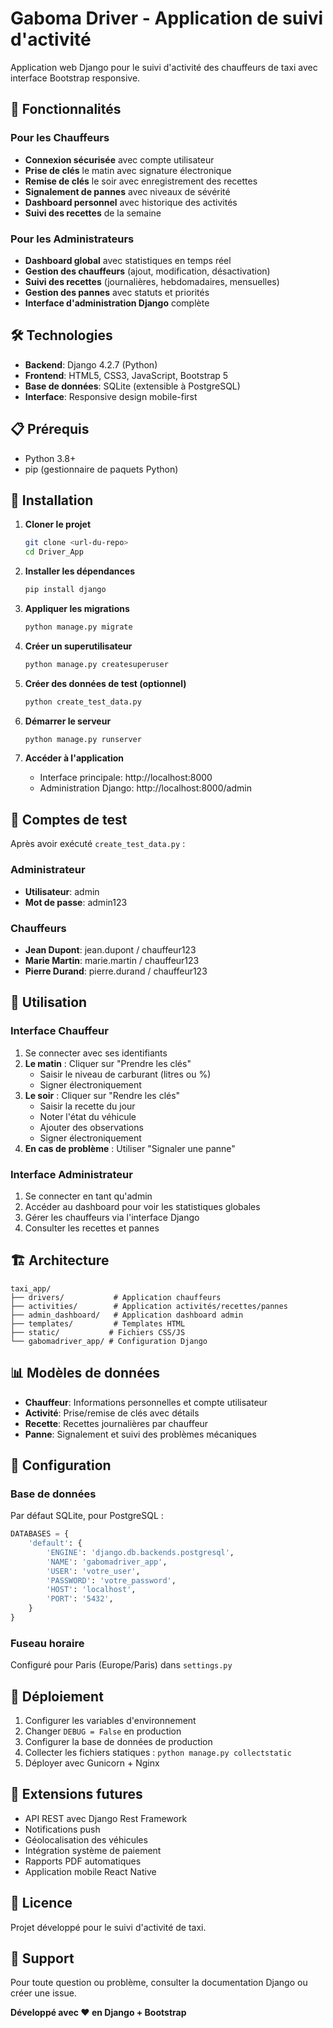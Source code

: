 # Gaboma Driver - Application de suivi d'activité

Application web Django pour le suivi d'activité des chauffeurs de taxi avec interface Bootstrap responsive.

## 🚀 Fonctionnalités

### Pour les Chauffeurs
- **Connexion sécurisée** avec compte utilisateur
- **Prise de clés** le matin avec signature électronique
- **Remise de clés** le soir avec enregistrement des recettes
- **Signalement de pannes** avec niveaux de sévérité
- **Dashboard personnel** avec historique des activités
- **Suivi des recettes** de la semaine

### Pour les Administrateurs
- **Dashboard global** avec statistiques en temps réel
- **Gestion des chauffeurs** (ajout, modification, désactivation)
- **Suivi des recettes** (journalières, hebdomadaires, mensuelles)
- **Gestion des pannes** avec statuts et priorités
- **Interface d'administration Django** complète

## 🛠️ Technologies

- **Backend**: Django 4.2.7 (Python)
- **Frontend**: HTML5, CSS3, JavaScript, Bootstrap 5
- **Base de données**: SQLite (extensible à PostgreSQL)
- **Interface**: Responsive design mobile-first

## 📋 Prérequis

- Python 3.8+
- pip (gestionnaire de paquets Python)

## 🚀 Installation

1. **Cloner le projet**
   ```bash
   git clone <url-du-repo>
   cd Driver_App
   ```

2. **Installer les dépendances**
   ```bash
   pip install django
   ```

3. **Appliquer les migrations**
   ```bash
   python manage.py migrate
   ```

4. **Créer un superutilisateur**
   ```bash
   python manage.py createsuperuser
   ```

5. **Créer des données de test (optionnel)**
   ```bash
   python create_test_data.py
   ```

6. **Démarrer le serveur**
   ```bash
   python manage.py runserver
   ```

7. **Accéder à l'application**
   - Interface principale: http://localhost:8000
   - Administration Django: http://localhost:8000/admin

## 👥 Comptes de test

Après avoir exécuté `create_test_data.py` :

### Administrateur
- **Utilisateur**: admin
- **Mot de passe**: admin123

### Chauffeurs
- **Jean Dupont**: jean.dupont / chauffeur123
- **Marie Martin**: marie.martin / chauffeur123
- **Pierre Durand**: pierre.durand / chauffeur123

## 📱 Utilisation

### Interface Chauffeur
1. Se connecter avec ses identifiants
2. **Le matin** : Cliquer sur "Prendre les clés"
   - Saisir le niveau de carburant (litres ou %)
   - Signer électroniquement
3. **Le soir** : Cliquer sur "Rendre les clés"
   - Saisir la recette du jour
   - Noter l'état du véhicule
   - Ajouter des observations
   - Signer électroniquement
4. **En cas de problème** : Utiliser "Signaler une panne"

### Interface Administrateur
1. Se connecter en tant qu'admin
2. Accéder au dashboard pour voir les statistiques globales
3. Gérer les chauffeurs via l'interface Django
4. Consulter les recettes et pannes

## 🏗️ Architecture

```
taxi_app/
├── drivers/           # Application chauffeurs
├── activities/        # Application activités/recettes/pannes
├── admin_dashboard/   # Application dashboard admin
├── templates/         # Templates HTML
├── static/           # Fichiers CSS/JS
└── gabomadriver_app/ # Configuration Django
```

## 📊 Modèles de données

- **Chauffeur**: Informations personnelles et compte utilisateur
- **Activité**: Prise/remise de clés avec détails
- **Recette**: Recettes journalières par chauffeur
- **Panne**: Signalement et suivi des problèmes mécaniques

## 🔧 Configuration

### Base de données
Par défaut SQLite, pour PostgreSQL :
```python
DATABASES = {
    'default': {
        'ENGINE': 'django.db.backends.postgresql',
        'NAME': 'gabomadriver_app',
        'USER': 'votre_user',
        'PASSWORD': 'votre_password',
        'HOST': 'localhost',
        'PORT': '5432',
    }
}
```

### Fuseau horaire
Configuré pour Paris (Europe/Paris) dans `settings.py`

## 🚀 Déploiement

1. Configurer les variables d'environnement
2. Changer `DEBUG = False` en production
3. Configurer la base de données de production
4. Collecter les fichiers statiques : `python manage.py collectstatic`
5. Déployer avec Gunicorn + Nginx

## 🔮 Extensions futures

- API REST avec Django Rest Framework
- Notifications push
- Géolocalisation des véhicules
- Intégration système de paiement
- Rapports PDF automatiques
- Application mobile React Native

## 📝 Licence

Projet développé pour le suivi d'activité de taxi.

## 🤝 Support

Pour toute question ou problème, consulter la documentation Django ou créer une issue.

**Développé avec ❤️ en Django + Bootstrap**
